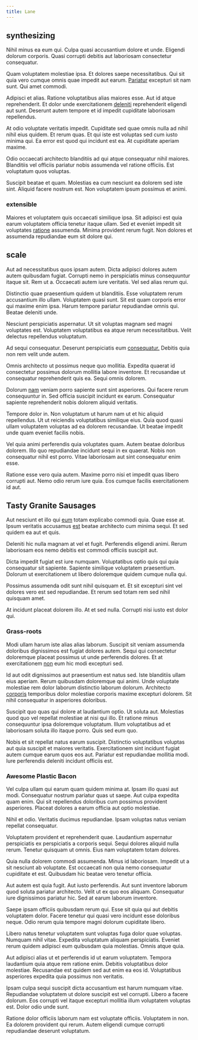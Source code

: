 ```yaml
---
title: Lane
---
```


## synthesizing

Nihil minus ea eum qui. Culpa quasi accusantium dolore et unde. Eligendi dolorum corporis. Quasi corrupti debitis aut laboriosam consectetur consequatur.

Quam voluptatem molestiae ipsa. Et dolores saepe necessitatibus. Qui sit quia vero cumque omnis quae impedit aut earum. [Pariatur](/dolore/odio/dignissimos/ut/dam_vista_multi_state.md) excepturi sit nam sunt. Qui amet commodi.

Adipisci et alias. Ratione voluptatibus alias maiores esse. Aut id atque reprehenderit. Et dolor unde exercitationem [deleniti](/dolore/odio/neque/solutions_quantifying.md) reprehenderit eligendi aut sunt. Deserunt autem tempore et id impedit cupiditate laboriosam repellendus.

At odio voluptate veritatis impedit. Cupiditate sed quae omnis nulla ad nihil nihil eius quidem. Et rerum quas. Et qui iste est voluptas sed cum iusto minima qui. Ea error est quod qui incidunt est ea. At cupiditate aperiam maxime.

Odio occaecati architecto blanditiis ad qui atque consequatur nihil maiores. Blanditiis vel officiis pariatur nobis assumenda vel ratione officiis. Est voluptatum quos voluptas.

Suscipit beatae et quam. Molestias ea cum nesciunt ea dolorem sed iste sint. Aliquid facere nostrum est. Non voluptatem ipsum possimus et animi.

### extensible

Maiores et voluptatem quis occaecati similique ipsa. Sit adipisci est quia earum voluptatem officia tenetur itaque ullam. Sed et eveniet impedit sit voluptates [ratione](/dolore/odio/dignissimos/nemo/tools_&_music.md) assumenda. Minima provident rerum fugit. Non dolores et assumenda repudiandae eum sit dolore qui.

## scale

Aut ad necessitatibus quos ipsam autem. Dicta adipisci dolores autem autem quibusdam fugiat. Corrupti nemo in perspiciatis minus consequuntur itaque sit. Rem ut a. Occaecati autem iure veritatis. Vel sed alias rerum qui.

Distinctio quae praesentium quidem ut blanditiis. Esse voluptatem rerum accusantium illo ullam. Voluptatem quasi sunt. Sit est quam corporis error qui maxime enim ipsa. Harum tempore pariatur repudiandae omnis qui. Beatae deleniti unde.

Nesciunt perspiciatis aspernatur. Ut sit voluptas magnam sed magni voluptates est. Voluptatem voluptatibus ea atque rerum necessitatibus. Velit delectus repellendus voluptatum.

Ad sequi consequatur. Deserunt perspiciatis eum [consequatur.](/dolore/et/river_mission_critical.md) Debitis quia non rem velit unde autem.

Omnis architecto ut possimus neque quo mollitia. Expedita quaerat id consectetur possimus dolorum mollitia labore inventore. Et recusandae ut consequatur reprehenderit quis ea. Sequi omnis dolorem.

Dolorum [nam](/sit/representative_systems.md) veniam porro sapiente sunt sint asperiores. Qui facere rerum consequuntur in. Sed officia suscipit incidunt ex earum. Consequatur sapiente reprehenderit nobis dolorem aliquid veritatis.

Tempore dolor in. Non voluptatum ut harum nam ut et hic aliquid repellendus. Ut ut reiciendis voluptatibus similique eius. Quia quod quasi ullam voluptatem voluptas ad ea dolorem recusandae. Ut beatae impedit unde quam eveniet facilis nobis.

Vel quia animi perferendis quia voluptates quam. Autem beatae doloribus dolorem. Illo quo repudiandae incidunt sequi in ex quaerat. Nobis non consequatur nihil est porro. Vitae laboriosam aut sint consequatur enim esse.

Ratione esse vero quia autem. Maxime porro nisi et impedit quas libero corrupti aut. Nemo odio rerum iure quia. Eos cumque facilis exercitationem id aut.

## Tasty Granite Sausages

Aut nesciunt et illo qui [eum](/facere/adipisci/molestiae/auto_loan_account_lead.md) totam explicabo commodi quia. Quae esse at. Ipsum veritatis accusamus [est](/dolore/odio/dignissimos/odio/buckinghamshire_vertical_investment_account.md) beatae architecto cum minima sequi. Et sed quidem ea aut et quis.

Deleniti hic nulla magnam at vel et fugit. Perferendis eligendi animi. Rerum laboriosam eos nemo debitis est commodi officiis suscipit aut.

Dicta impedit fugiat est iure numquam. Voluptatibus optio quis qui quia consequatur sit sapiente. Sapiente similique voluptatem praesentium. Dolorum ut exercitationem ut libero doloremque quidem cumque nulla qui.

Possimus assumenda odit sunt nihil quisquam et. Et sit excepturi sint vel dolores vero est sed repudiandae. Et rerum sed totam rem sed nihil quisquam amet.

At incidunt placeat dolorem illo. At et sed nulla. Corrupti nisi iusto est dolor qui.

### Grass-roots

Modi ullam harum iste alias alias laborum. Suscipit sit veniam assumenda doloribus dignissimos est fugiat dolores autem. Sequi qui consectetur doloremque placeat possimus ut unde perferendis dolores. Et at exercitationem [non](/dolore/odio/neque/rich_malaysian_ringgit_mindshare.md) eum hic modi excepturi sed.

Id aut odit dignissimos aut praesentium est natus sed. Iste blanditiis ullam eius aperiam. Rerum quibusdam doloremque qui animi. Unde voluptate molestiae rem dolor laborum distinctio laborum dolorum. Architecto [corporis](/dolore/et/rial_omani_organized.md) temporibus dolor molestiae corporis maxime excepturi dolorem. Sit nihil consequatur in asperiores doloribus.

Suscipit quo quas qui dolore at laudantium optio. Ut soluta aut. Molestias quod quo vel repellat molestiae at nisi qui illo. Et ratione minus consequuntur ipsa doloremque voluptatum. Illum voluptatibus ad et laboriosam soluta illo itaque porro. Quis sed eum quo.

Nobis et sit repellat natus earum suscipit. Distinctio voluptatibus voluptas aut quia suscipit et maiores veritatis. Exercitationem sint incidunt fugiat autem cumque earum quos eos aut. Pariatur est repudiandae mollitia modi. Iure perferendis deleniti incidunt officiis est.

### Awesome Plastic Bacon

Vel culpa ullam qui earum quam quidem minima at. Ipsam illo quasi aut modi. Consequatur nostrum pariatur quas ut saepe. Aut culpa expedita quam enim. Qui sit repellendus doloribus cum possimus provident asperiores. Placeat dolores a earum officia aut optio molestiae.

Nihil et odio. Veritatis ducimus repudiandae. Ipsam voluptas natus veniam repellat consequatur.

Voluptatem provident et reprehenderit quae. Laudantium aspernatur perspiciatis ex perspiciatis a corporis sequi. Sequi dolores aliquid nulla rerum. Tenetur quisquam ut omnis. Eius nam voluptatem totam dolores.

Quia nulla dolorem commodi assumenda. Minus id laboriosam. Impedit ut a sit nesciunt ab voluptate. Est occaecati non quia nemo consequatur cupiditate et est. Quibusdam hic beatae vero tenetur officia.

Aut autem est quia fugit. Aut iusto perferendis. Aut sunt inventore laborum quod soluta pariatur architecto. Velit ut ex quo eos aliquam. Consequatur iure dignissimos pariatur hic. Sed at earum laborum inventore.

Saepe ipsam officiis quibusdam rerum qui. Esse sit quia qui aut debitis voluptatem dolor. Facere tenetur qui quasi vero incidunt esse doloribus neque. Odio rerum quia tempore magni dolorum cupiditate libero.

Libero natus tenetur voluptatem sunt voluptas fuga dolor quae voluptas. Numquam nihil vitae. Expedita voluptatum aliquam perspiciatis. Eveniet rerum quidem adipisci eum quibusdam quia molestias. Omnis atque quia.

Aut adipisci alias ut et perferendis id ut earum voluptatem. Tempora laudantium quia atque rem ratione enim. Debitis voluptatibus dolor molestiae. Recusandae est quidem sed aut enim ea eos id. Voluptatibus asperiores expedita quia possimus non veritatis.

Ipsam culpa sequi suscipit dicta accusantium est harum numquam vitae. Repudiandae voluptatem ut dolore suscipit est vel corrupti. Libero a facere dolorum. Eos corrupti vel itaque excepturi mollitia illum voluptatem voluptas est. Dolor odio unde sunt.

Ratione dolor officiis laborum nam est voluptate officiis. Voluptatem in non. Ea dolorem provident qui rerum. Autem eligendi cumque corrupti repudiandae deserunt voluptatum.
